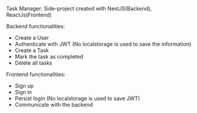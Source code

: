 Task Manager:
Side-project created with NestJS(Backend), ReactJs(Frontend)

Backend functionalities:
- Create a User
- Authenticate with JWT (No localstorage is used to save the information)
- Create a Task
- Mark the task as completed
- Delete all tasks

Frontend functionalities:
- Sign up
- Sign in
- Persist login (No localstorage is used to save JWT)
- Communicate with the backend
